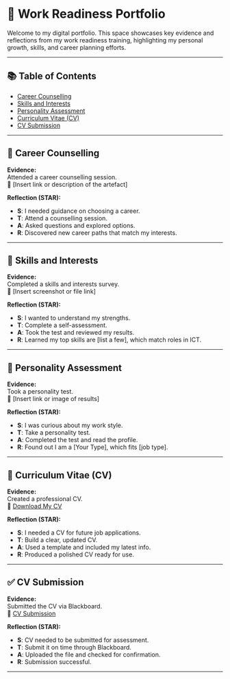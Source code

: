 # 💼 Work Readiness Portfolio  

Welcome to my digital portfolio. This space showcases key evidence and reflections from my work readiness training, highlighting my personal growth, skills, and career planning efforts.

---

## 📚 Table of Contents
- [Career Counselling](#career-counselling)
- [Skills and Interests](#skills-and-interests)
- [Personality Assessment](#personality-assessment)
- [Curriculum Vitae (CV)](#curriculum-vitae-cv)
- [CV Submission](#cv-submission)

---

## 🎯 Career Counselling

**Evidence:**  
Attended a career counselling session.  
📎 [Insert link or description of the artefact]

**Reflection (STAR):**  
- **S**: I needed guidance on choosing a career.  
- **T**: Attend a counselling session.  
- **A**: Asked questions and explored options.  
- **R**: Discovered new career paths that match my interests.

---

## 🔧 Skills and Interests

**Evidence:**  
Completed a skills and interests survey.  
📎 [Insert screenshot or file link]

**Reflection (STAR):**  
- **S**: I wanted to understand my strengths.  
- **T**: Complete a self-assessment.  
- **A**: Took the test and reviewed my results.  
- **R**: Learned my top skills are [list a few], which match roles in ICT.

---

## 🧬 Personality Assessment

**Evidence:**  
Took a personality test.  
📎 [Insert link or image of results]

**Reflection (STAR):**  
- **S**: I was curious about my work style.  
- **T**: Take a personality test.  
- **A**: Completed the test and read the profile.  
- **R**: Found out I am a [Your Type], which fits [job type].

---

## 📄 Curriculum Vitae (CV)

**Evidence:**  
Created a professional CV.  
📎 [Download My CV](https://github.com/Asemahle-Magwa/My-Portfolio/blob/main/Asemahle%20Magwa%20CV.pdf)

**Reflection (STAR):**  
- **S**: I needed a CV for future job applications.  
- **T**: Build a clear, updated CV.  
- **A**: Used a template and included my latest info.  
- **R**: Produced a polished CV ready for use.

---

## ✅ CV Submission

**Evidence:**  
Submitted the CV via Blackboard.  
📎 [CV Submission](https://github.com/Asemahle-Magwa/My-Portfolio/blob/main/CV%20Submission.jpeg)

**Reflection (STAR):**  
- **S**: CV needed to be submitted for assessment.  
- **T**: Submit it on time through Blackboard.  
- **A**: Uploaded the file and checked for confirmation.  
- **R**: Submission successful.

---
